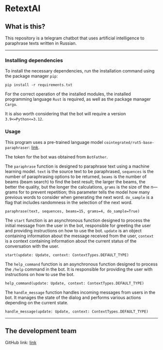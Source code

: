 # RetextAI #

## What is this? ##
This repository is a telegram chatbot that uses artificial intelligence to paraphrase texts written in Russian.


----------


### Installing dependencies ###


To install the necessary dependencies, run the installation command using the package manager `pip`:

    pip install -r requirements.txt


For the correct operation of the installed modules, the installed programming language `Rust` is required, as well as the package manager `Cargo`.


It is also worth considering that the bot will require a version `3.9<=Python<=3.12`.


### Usage ###


This program uses a pre-trained language model `cointegrated/rut5-base-paraphraser`: [link](https://huggingface.co/cointegrated/rut5-base-paraphraser).


The token for the bot was obtained from `BotFather`.


The `paraphrase` function is designed to paraphrase text using a machine learning model. `text` is the source text to be paraphrased, `sequences` is the number of paraphrasing options to be returned, `beams` is the number of beams (beam search) to find the best result; the larger the beams, the better the quality, but the longer the calculations, `grams` is the size of the n—grams for to prevent repetition; this parameter tells the model how many previous words to consider when generating the next word. `do_sample` is a flag that includes randomness in the selection of the next word.

    paraphrase(text, sequences, beams=15, grams=4, do_sample=True)


The `start` function is an asynchronous function designed to process the initial message from the user in the bot, responsible for greeting the user and providing instructions on how to use the bot. `update` is an object containing information about the message received from the user, `context` is a context containing information about the current status of the conversation with the user.

    start(update: Update, context: ContextTypes.DEFAULT_TYPE)


The `help_command` function is an asynchronous function designed to process the `/help` command in the bot. It is responsible for providing the user with instructions on how to use the bot.

    help_command(update: Update, context: ContextTypes.DEFAULT_TYPE)


The `handle_message` function handles incoming messages from users in the bot. It manages the state of the dialog and performs various actions depending on the current state.

    handle_message(update: Update, context: ContextTypes.DEFAULT_TYPE)


----------


## The development team ##
GitHub link: [link](https://github.com/H1merka)